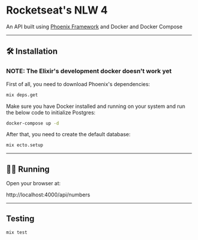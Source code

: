 # Rocketseat's NLW 4

An API built using [Phoenix Framework](https://www.phoenixframework.org/) and Docker and Docker Compose

--- 

## 🛠 Installation

### NOTE: The Elixir's development docker doesn't work yet

First of all, you need to download Phoenix's dependencies:

```bash
mix deps.get
```

Make sure you have Docker installed and running on your system and run the below code to initialize Postgres:

```bash
docker-compose up -d
```

After that, you need to create the default database:

```bash
mix ecto.setup
```

---

## 🏃‍♂️ Running

Open your browser at:

http://localhost:4000/api/numbers

---

## Testing

```bash
mix test
```